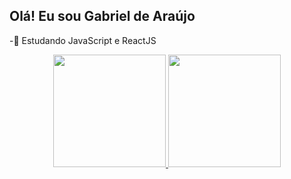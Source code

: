 ## Olá! Eu sou Gabriel de Araújo

-🌱 Estudando JavaScript e ReactJS

<div align="center">
  <a href="https://github.com/gabrieukk">
  <img height="180em" src="https://github-readme-stats.vercel.app/api?username=gabrieukk&show_icons=true&theme=dark&include_all_commits=true&count_private=true"/>
  <img height="180em" src="https://github-readme-stats.vercel.app/api/top-langs/?username=gabrieukk&layout=compact&langs_count=7&theme=dark"/>
</div>

